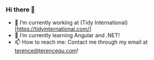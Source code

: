 ### Hi there 👋

- 🔭 I’m currently working at (Tidy International)[https://tidyinternational.com/]
- 🌱 I’m currently learning Angular and .NET!
- 📫 How to reach me: Contact me through my email at terence@terencequ.com!
